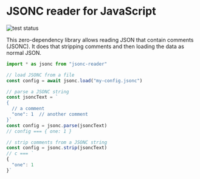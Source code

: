 # JSONC reader for JavaScript

![test status](https://github.com/kevgo/jsonc-js/actions/workflows/tests.yml/badge.svg)

This zero-dependency library allows reading JSON that contain comments (JSONC).
It does that stripping comments and then loading the data as normal JSON.

```ts
import * as jsonc from "jsonc-reader"

// load JSONC from a file
const config = await jsonc.load("my-config.jsonc")

// parse a JSONC string
const jsoncText = `
{
  // a comment
  "one": 1  // another comment
}`
const config = jsonc.parse(jsoncText)
// config === { one: 1 }

// strip comments from a JSONC string
const config = jsonc.strip(jsoncText)
// c === `
{
  "one": 1
}`
```

